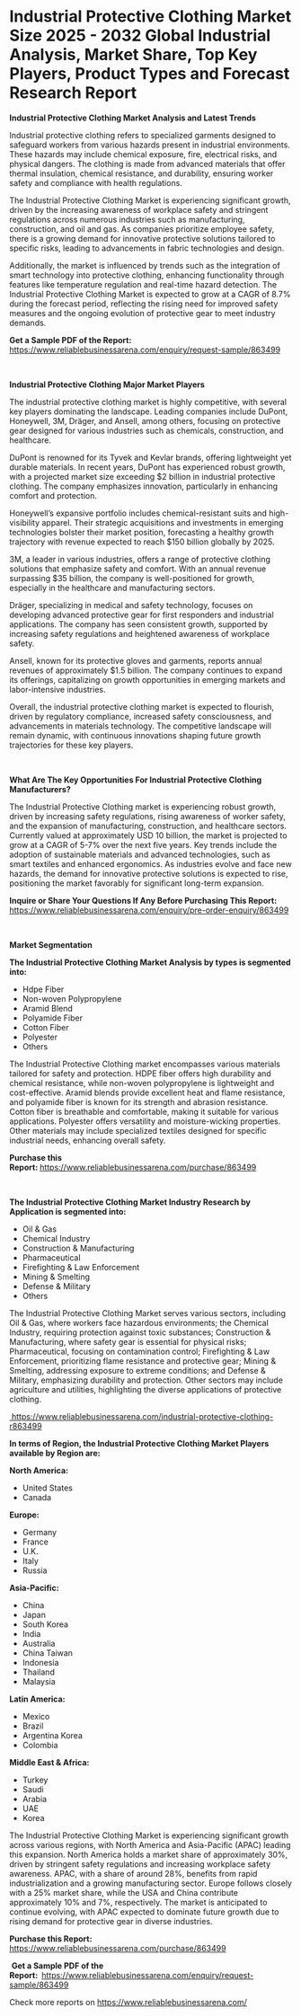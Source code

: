 <p><h1>Industrial Protective Clothing Market Size 2025 - 2032 Global Industrial Analysis, Market Share, Top Key Players, Product Types and Forecast Research Report</h1></p><p><strong>Industrial Protective Clothing Market Analysis and Latest Trends</strong></p>
<p><p>Industrial protective clothing refers to specialized garments designed to safeguard workers from various hazards present in industrial environments. These hazards may include chemical exposure, fire, electrical risks, and physical dangers. The clothing is made from advanced materials that offer thermal insulation, chemical resistance, and durability, ensuring worker safety and compliance with health regulations.</p><p>The Industrial Protective Clothing Market is experiencing significant growth, driven by the increasing awareness of workplace safety and stringent regulations across numerous industries such as manufacturing, construction, and oil and gas. As companies prioritize employee safety, there is a growing demand for innovative protective solutions tailored to specific risks, leading to advancements in fabric technologies and design.</p><p>Additionally, the market is influenced by trends such as the integration of smart technology into protective clothing, enhancing functionality through features like temperature regulation and real-time hazard detection. The Industrial Protective Clothing Market is expected to grow at a CAGR of 8.7% during the forecast period, reflecting the rising need for improved safety measures and the ongoing evolution of protective gear to meet industry demands.</p></p>
<p><strong>Get a Sample PDF of the Report:&nbsp;</strong> <a href="https://www.reliablebusinessarena.com/enquiry/request-sample/863499?utm_campaign=2231&utm_medium=2&utm_source=Github&utm_content=ia&utm_term=06022025&utm_id=industrial-protective-clothing">https://www.reliablebusinessarena.com/enquiry/request-sample/863499</a></p>
<p>&nbsp;</p>
<p><strong>Industrial Protective Clothing Major Market Players</strong></p>
<p><p>The industrial protective clothing market is highly competitive, with several key players dominating the landscape. Leading companies include DuPont, Honeywell, 3M, Dräger, and Ansell, among others, focusing on protective gear designed for various industries such as chemicals, construction, and healthcare.</p><p>DuPont is renowned for its Tyvek and Kevlar brands, offering lightweight yet durable materials. In recent years, DuPont has experienced robust growth, with a projected market size exceeding $2 billion in industrial protective clothing. The company emphasizes innovation, particularly in enhancing comfort and protection.</p><p>Honeywell’s expansive portfolio includes chemical-resistant suits and high-visibility apparel. Their strategic acquisitions and investments in emerging technologies bolster their market position, forecasting a healthy growth trajectory with revenue expected to reach $150 billion globally by 2025.</p><p>3M, a leader in various industries, offers a range of protective clothing solutions that emphasize safety and comfort. With an annual revenue surpassing $35 billion, the company is well-positioned for growth, especially in the healthcare and manufacturing sectors.</p><p>Dräger, specializing in medical and safety technology, focuses on developing advanced protective gear for first responders and industrial applications. The company has seen consistent growth, supported by increasing safety regulations and heightened awareness of workplace safety.</p><p>Ansell, known for its protective gloves and garments, reports annual revenues of approximately $1.5 billion. The company continues to expand its offerings, capitalizing on growth opportunities in emerging markets and labor-intensive industries.</p><p>Overall, the industrial protective clothing market is expected to flourish, driven by regulatory compliance, increased safety consciousness, and advancements in materials technology. The competitive landscape will remain dynamic, with continuous innovations shaping future growth trajectories for these key players.</p></p>
<p>&nbsp;</p>
<p><strong>What Are The Key Opportunities For Industrial Protective Clothing Manufacturers?</strong></p>
<p><p>The Industrial Protective Clothing market is experiencing robust growth, driven by increasing safety regulations, rising awareness of worker safety, and the expansion of manufacturing, construction, and healthcare sectors. Currently valued at approximately USD 10 billion, the market is projected to grow at a CAGR of 5-7% over the next five years. Key trends include the adoption of sustainable materials and advanced technologies, such as smart textiles and enhanced ergonomics. As industries evolve and face new hazards, the demand for innovative protective solutions is expected to rise, positioning the market favorably for significant long-term expansion.</p></p>
<p><strong>Inquire or Share Your Questions If Any Before Purchasing This Report:</strong> <a href="https://www.reliablebusinessarena.com/enquiry/pre-order-enquiry/863499?utm_campaign=2231&utm_medium=2&utm_source=Github&utm_content=ia&utm_term=06022025&utm_id=industrial-protective-clothing">https://www.reliablebusinessarena.com/enquiry/pre-order-enquiry/863499</a></p>
<p>&nbsp;</p>
<p><strong>Market Segmentation</strong></p>
<p><strong>The Industrial Protective Clothing Market Analysis by types is segmented into:</strong></p>
<p><ul><li>Hdpe Fiber</li><li>Non-woven Polypropylene</li><li>Aramid Blend</li><li>Polyamide Fiber</li><li>Cotton Fiber</li><li>Polyester</li><li>Others</li></ul></p>
<p><p>The Industrial Protective Clothing market encompasses various materials tailored for safety and protection. HDPE fiber offers high durability and chemical resistance, while non-woven polypropylene is lightweight and cost-effective. Aramid blends provide excellent heat and flame resistance, and polyamide fiber is known for its strength and abrasion resistance. Cotton fiber is breathable and comfortable, making it suitable for various applications. Polyester offers versatility and moisture-wicking properties. Other materials may include specialized textiles designed for specific industrial needs, enhancing overall safety.</p></p>
<p><strong>Purchase this Report:&nbsp;</strong><a href="https://www.reliablebusinessarena.com/purchase/863499?utm_campaign=2231&utm_medium=2&utm_source=Github&utm_content=ia&utm_term=06022025&utm_id=industrial-protective-clothing">https://www.reliablebusinessarena.com/purchase/863499</a></p>
<p>&nbsp;</p>
<p><strong>The Industrial Protective Clothing Market Industry Research by Application is segmented into:</strong></p>
<p><ul><li>Oil & Gas</li><li>Chemical Industry</li><li>Construction & Manufacturing</li><li>Pharmaceutical</li><li>Firefighting & Law Enforcement</li><li>Mining & Smelting</li><li>Defense & Military</li><li>Others</li></ul></p>
<p><p>The Industrial Protective Clothing Market serves various sectors, including Oil & Gas, where workers face hazardous environments; the Chemical Industry, requiring protection against toxic substances; Construction & Manufacturing, where safety gear is essential for physical risks; Pharmaceutical, focusing on contamination control; Firefighting & Law Enforcement, prioritizing flame resistance and protective gear; Mining & Smelting, addressing exposure to extreme conditions; and Defense & Military, emphasizing durability and protection. Other sectors may include agriculture and utilities, highlighting the diverse applications of protective clothing.</p></p>
<p><a href="https://www.reliablebusinessarena.com/industrial-protective-clothing-r863499?utm_campaign=2231&utm_medium=2&utm_source=Github&utm_content=ia&utm_term=06022025&utm_id=industrial-protective-clothing">&nbsp;https://www.reliablebusinessarena.com/industrial-protective-clothing-r863499</a></p>
<p><strong>In terms of Region, the Industrial Protective Clothing Market Players available by Region are:</strong></p>
<p>
    <p> <strong> North America: </strong>
        <ul>
            <li>United States</li>
            <li>Canada</li>
        </ul>
        </p> 
    <p> <strong> Europe: </strong>
        <ul>
            <li>Germany</li>
            <li>France</li>
            <li>U.K.</li>
            <li>Italy</li>
            <li>Russia</li>
        </ul>
        </p> 
    <p> <strong> Asia-Pacific: </strong>
        <ul>
            <li>China</li>
            <li>Japan</li>
            <li>South Korea</li>
            <li>India</li>
            <li>Australia</li>
            <li>China Taiwan</li>
            <li>Indonesia</li>
            <li>Thailand</li>
            <li>Malaysia</li>
        </ul>
        </p> 
    <p> <strong> Latin America: </strong>
        <ul>
            <li>Mexico</li>
            <li>Brazil</li>
            <li>Argentina Korea</li>
            <li>Colombia</li>
        </ul>
        </p> 
    <p> <strong> Middle East & Africa: </strong>
        <ul>
            <li>Turkey</li>
            <li>Saudi</li>
            <li>Arabia</li>
            <li>UAE</li>
            <li>Korea</li>
        </ul>
    </p>
    </p>
<p><p>The Industrial Protective Clothing Market is experiencing significant growth across various regions, with North America and Asia-Pacific (APAC) leading this expansion. North America holds a market share of approximately 30%, driven by stringent safety regulations and increasing workplace safety awareness. APAC, with a share of around 28%, benefits from rapid industrialization and a growing manufacturing sector. Europe follows closely with a 25% market share, while the USA and China contribute approximately 10% and 7%, respectively. The market is anticipated to continue evolving, with APAC expected to dominate future growth due to rising demand for protective gear in diverse industries.</p></p>
<p><strong>Purchase this Report: </strong><a href="https://www.reliablebusinessarena.com/purchase/863499?utm_campaign=2231&utm_medium=2&utm_source=Github&utm_content=ia&utm_term=06022025&utm_id=industrial-protective-clothing">https://www.reliablebusinessarena.com/purchase/863499</a></p>
<p>&nbsp;<strong>Get a Sample PDF of the Report:&nbsp;&nbsp;</strong><a href="https://www.reliablebusinessarena.com/enquiry/request-sample/863499?utm_campaign=2231&utm_medium=2&utm_source=Github&utm_content=ia&utm_term=06022025&utm_id=industrial-protective-clothing">https://www.reliablebusinessarena.com/enquiry/request-sample/863499</a></p>
<p><strong></strong></p>
<p>Check more reports on <a href="https://www.reliablebusinessarena.com/?utm_campaign=2231&utm_medium=2&utm_source=Github&utm_content=ia&utm_term=06022025&utm_id=industrial-protective-clothing">https://www.reliablebusinessarena.com/</a></p>